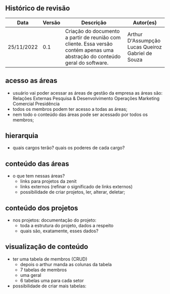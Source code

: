 ## Histórico de revisão

| Data       | Versão | Descrição                                                    | Autor(es)                                               |
| ---------- | ------ | ------------------------------------------------------------ | ------------------------------------------------------- |
| 25/11/2022 | 0.1    | Criação do documento a partir de reunião com cliente. Essa versão contém apenas uma abstração do conteúdo geral do software. | Arthur D'Assumpção<br>Lucas Queiroz<br>Gabriel de Souza |

## acesso as áreas

- usuário vai poder acessar as áreas de gestão da empresa
	as áreas são: 
	Relações Externas 
	Pesquisa & Desenvolvimento
	Operações
	Marketing
	Comercial
	Presidência
- todos os membros podem ter acesso a todas as áreas;
- nem todo o conteúdo das áreas pode ser acessado por todos os membros;

## hierarquia
- quais cargos terão? quais os poderes de cada cargo? 
  
## conteúdo das áreas   
- o que tem nessas áreas? 
  - links para projetos da zenit
  - links externos (refinar o significado de links externos)
  - possibilidade de criar projetos, ler, alterar, deletar;
  
## conteúdo dos projetos
- nos projetos:
  documentação do projeto:
  - toda a estrutura do projeto, dados a respeito
  - quais são, exatamente, esses dados?
  
## visualização de conteúdo
- ter uma tabela de membros (CRUD)
  * depois o arthur manda as colunas da tabela
  * 7 tabelas de membros
  * uma geral
  * 6 tabelas uma para cada setor
- possibilidade de criar mais tabelas:

